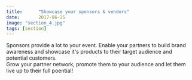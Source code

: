 ```yaml
---
title:      "Showcase your sponsors & vendors"
date:       2017-06-25
image: "section_4.jpg"
tags: [section]
---
```


Sponsors provide a lot to your event. Enable your partners to build brand awareness and showcase it's products to their target audience and potential customers.<br>
Grow your partner network, promote them to your audience and let them live up to their full poential!
